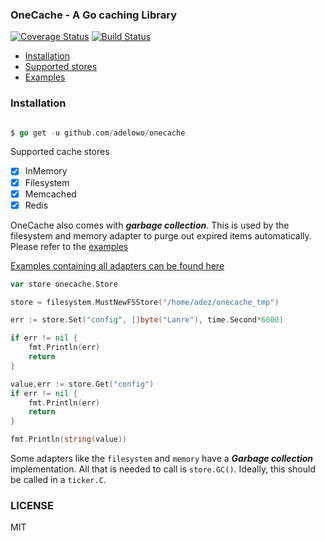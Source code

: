 ### OneCache - A Go caching Library

[![Coverage Status](https://coveralls.io/repos/github/adelowo/onecache/badge.svg)](https://coveralls.io/github/adelowo/onecache)
[![Build Status](https://img.shields.io/travis/adelowo/onecache/master.svg?style=flat-square)](https://travis-ci.org/adelowo/onecache.svg?branch=master)

- [Installation](#install)
- [Supported stores](#stores)
- [Examples](#eg)

<div id="install"></div>

### Installation

```go

$ go get -u github.com/adelowo/onecache

```

<div id="stores"></div>

Supported cache stores

- [x] InMemory 
- [x] Filesystem
- [x] Memcached
- [x] Redis

OneCache also comes with ___garbage collection___. This is used by the filesystem and memory adapter to purge out expired items automatically. Please refer to the [examples][eg]


<div id="eg"></div>

[Examples containing all adapters can be found here][eg]

```go
var store onecache.Store

store = filesystem.MustNewFSStore("/home/adez/onecache_tmp")

err := store.Set("config", []byte("Lanre"), time.Second*6000)

if err != nil {
	fmt.Println(err)
	return
}

value,err := store.Get("config")
if err != nil {
	fmt.Println(err)
	return
}

fmt.Println(string(value))
```

Some adapters like the `filesystem` and `memory` have a ___Garbage collection___ implementation. All
that is needed to call is `store.GC()`. Ideally, this should be called in a `ticker.C`. 

### LICENSE
MIT

[eg]: https://github.com/adelowo/onecache/blob/master/_examples/main.go
